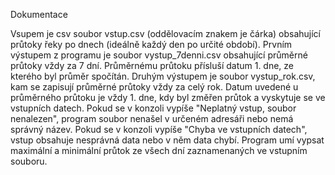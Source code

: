 Dokumentace

Vsupem je csv soubor vstup.csv (oddělovacím znakem je čárka) obsahující průtoky řeky po dnech (ideálně každý den po určité období).
Prvním výstupem z programu je soubor vystup_7denni.csv obsahující průměrné průtoky vždy za 7 dní. Průměrnému průtoku přísluší datum 1. dne, ze kterého byl průměr spočítán. 
Druhým výstupem je soubor vystup_rok.csv, kam se zapisují průměrné průtoky vždy za celý rok. Datum uvedené u průměrného průtoku je vždy 1. dne, kdy byl změřen průtok a vyskytuje se ve vstupních datech.
Pokud se v konzoli vypíše "Neplatný vstup, soubor nenalezen", program soubor nenašel v určeném adresáři nebo nemá správný název.
Pokud se v konzoli vypíše "Chyba ve vstupních datech", vstup obsahuje nesprávná data nebo v něm data chybí.
Program umí vypsat maximální a minimální průtok ze všech dní zaznamenaných ve vstupním souboru.
